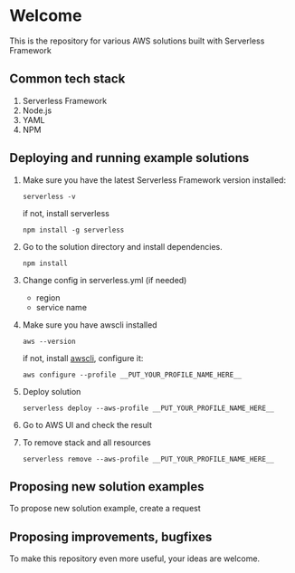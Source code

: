 # Welcome

This is the repository for various AWS solutions built with Serverless Framework

## Common tech stack

1. Serverless Framework
2. Node.js
3. YAML
4. NPM


## Deploying and running example solutions

1. Make sure you have the latest Serverless Framework version installed:

    `serverless -v`

    if not, install serverless

    `npm install -g serverless`

2. Go to the solution directory and install dependencies.

    `npm install`

3. Change config in serverless.yml (if needed)
    - region
    - service name

4. Make sure you have awscli installed
    
    `aws --version`

    if not, install [awscli](https://aws.amazon.com/cli/), configure it:

    `aws configure --profile __PUT_YOUR_PROFILE_NAME_HERE__`

5. Deploy solution

    `serverless deploy --aws-profile __PUT_YOUR_PROFILE_NAME_HERE__`

6. Go to AWS UI and check the result

7. To remove stack and all resources

    `serverless remove --aws-profile __PUT_YOUR_PROFILE_NAME_HERE__`

## Proposing new solution examples

To propose new solution example, create a request

## Proposing improvements, bugfixes

To make this repository even more useful, your ideas are welcome. 
